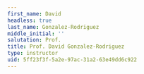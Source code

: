 ```yaml
---
first_name: David
headless: true
last_name: Gonzalez-Rodriguez
middle_initial: ''
salutation: Prof.
title: Prof. David Gonzalez-Rodriguez
type: instructor
uid: 5ff23f3f-5a2e-97ac-31a2-63e49dd6c922
---
```

